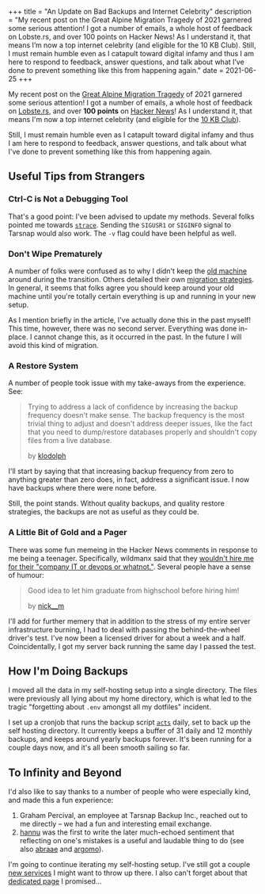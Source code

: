 +++
title = "An Update on Bad Backups and Internet Celebrity"
description = "My recent post on the Great Alpine Migration Tragedy of 2021 garnered some serious attention! I got a number of emails, a whole host of feedback on Lobste.rs, and over 100 points on Hacker News! As I understand it, that means I’m now a top internet celebrity (and eligible for the 10 KB Club). Still, I must remain humble even as I catapult toward digital infamy and thus I am here to respond to feedback, answer questions, and talk about what I’ve done to prevent something like this from happening again."
date = 2021-06-25
+++

My recent post on the [Great Alpine Migration Tragedy] of 2021 garnered
some serious attention! I got a number of emails, a whole host of
feedback on [Lobste.rs], and over **100 points** on [Hacker News]! As I
understand it, that means I'm now a top internet celebrity (and eligible
for the [10 KB Club]).

Still, I must remain humble even as I catapult toward digital infamy and
thus I am here to respond to feedback, answer questions, and talk about
what I've done to prevent something like this from happening again.

<!-- more -->

## Useful Tips from Strangers

### Ctrl-C is Not a Debugging Tool

That's a good point: I've been advised to update my methods. Several
folks pointed me towards [`strace`]. Sending the `SIGUSR1` or `SIGINFO`
signal to Tarsnap would also work. The `-v` flag could have been
helpful as well.

### Don't Wipe Prematurely

A number of folks were confused as to why I didn't keep the [old
machine] around during the transition. Others detailed their own
[migration strategies][klodolph]. In general, it seems that folks agree
you should keep around your old machine until you're totally certain
everything is up and running in your new setup.

As I mention briefly in the article, I've actually done this in the past
myself! This time, however, there was no second server. Everything was
done in-place. I cannot change this, as it occurred in the past. In the
future I will avoid this kind of migration.

### A Restore System

A number of people took issue with my take-aways from the experience.
See:

> Trying to address a lack of confidence by increasing the backup
> frequency doesn't make sense. The backup frequency is the most trivial
> thing to adjust and doesn't address deeper issues, like the fact that
> you need to dump/restore databases properly and shouldn't copy files
> from a live database.
>
> by [klodolph]

I'll start by saying that that increasing backup frequency from zero to
anything greater than zero does, in fact, address a significant issue. I
now have backups where there were none before.

Still, the point stands. Without quality backups, and quality restore
strategies, the backups are not as useful as they could be.

### A Little Bit of Gold and a Pager

There was some fun memeing in the Hacker News comments in response to me
being a teenager. Specifically, wildmanx said that they [wouldn't hire
me for their "company IT or devops or whatnot."][hire]. Several people
have a sense of humour:

> Good idea to let him graduate from highschool before hiring him!
>
> by [nick__m]

I'll add for further memery that in addition to the stress of my entire
server infrastructure burning, I had to deal with passing the
behind-the-wheel driver's test. I've now been a licensed driver for
about a week and a half. Coincidentally, I got my server back running
the same day I passed the test.

## How I'm Doing Backups

I moved all the data in my self-hosting setup into a single directory.
The files were previously all lying about my home directory, which is
what led to the tragic "forgetting about `.env` amongst all my dotfiles"
incident.

I set up a cronjob that runs the backup script [`acts`] daily, set to
back up the self hosting directory. It currently keeps a buffer of 31
daily and 12 monthly backups, and keeps around yearly backups forever.
It's been running for a couple days now, and it's all been smooth
sailing so far.

## To Infinity and Beyond

I'd also like to say thanks to a number of people who were especially
kind, and made this a fun experience:
1. Graham Percival, an employee at Tarsnap Backup Inc., reached out to
   me directly – we had a fun and interesting email exchange.
2. [hannu] was the first to write the later much-echoed sentiment that
   reflecting on one's mistakes is a useful and laudable thing to do
   (see also [abraae] and [argomo]).

I'm going to continue iterating my self-hosting setup. I've still got a
couple [new services] I might want to throw up there. I also can't
forget about that [dedicated page] I promised...

[Great Alpine Migration Tragedy]: @/posts/wrong-way-to-switch-server-os.md
[Lobste.rs]: https://lobste.rs/s/ofcfbq/wrong_way_switch_operating_systems_on
[Hacker News]: https://news.ycombinator.com/item?id=27562613
[10 KB Club]: https://10kbclub.com
[`strace`]: https://jvns.ca/blog/2021/04/03/what-problems-do-people-solve-with-strace/
[old machine]: https://lobste.rs/s/ofcfbq/wrong_way_switch_operating_systems_on#c_sfwzdq
[klodolph]: https://news.ycombinator.com/item?id=27596126
[hire]: https://news.ycombinator.com/item?id=27597216
[nick__m]: https://news.ycombinator.com/item?id=27597698
[`acts`]: https://github.com/alexjurkiewicz/acts/
[hannu]: https://lobste.rs/s/ofcfbq/wrong_way_switch_operating_systems_on#c_b0zqnt
[abraae]: https://news.ycombinator.com/item?id=27597436
[argomo]: https://news.ycombinator.com/item?id=27598224
[new services]: https://www.firefly-iii.org
[dedicated page]: @/posts/wrong-way-to-switch-server-os.md#bye-bye

